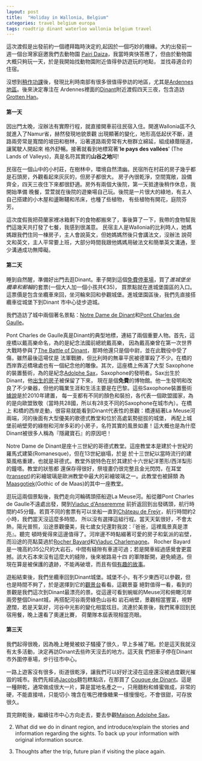 ```yaml
---
layout: post
title:  "Holiday in Wallonia, Belgium"
categories: travel belgium europa
tags: roadtrip dinant waterloo wallonia belgium travel
---
```


這次渡假是出發前約一個禮拜臨時決定的,起因於一個巧妙的機緣。大約出發前一週一個台灣家庭邀我們去動物園
[Pairi Daiza][1]，我當時爽快答應了，但由於動物園大概只夠玩一天，於是我開始找動物園附近值得參訪遊玩的地點，
並找尋適合的住宿。

沒想到[稍作功課][3]後，發現比利時南部有很多很值得參訪的地區，尤其是[Ardennes地區][2]。後來決定專注在
Ardennes裡面的[Dinant][4]附近渡假四天三夜，包含造訪[Grotten Han][5]。

#### 第一天
因出門太晚，沒辦法有實際行程，就直接開車前往民宿入住。開進Wallonia區不久就進入了Namur省，赫然發現地貌景觀
出現顯著的變化，地形高低起伏不斷，道路兩旁常是寬闊的坡田和樹林，沿著道路兩旁常有大樹群立綿延，組成綠蔭隧道，讓駕駛人開起來
格外舒暢。接著就看到地標寫著'__le pays des vallées__' (The Lands of Valleys)，真是名符其實的**山谷之地**阿!

民宿在一個山中的小村莊，在樹林中，環境自然清幽。民宿所在村莊的房子幾乎都是石頭房，外觀看起來灰灰的，但房子都很大。
房子內很乾淨，空間寬敞，設備齊全，四天三夜住下來都很舒適。房外有兩個大後院，第一天抵達後稍作休息，我開始準備
晚餐，萱萱就在後院的遊樂場自己玩。後院是一片很大的綠地，有主人自己搭建的小木屋和盪鞦韆和吊床，也種了些植物，
有些植物有開花，庭院芬芳。

這次度假我把荷蘭家裡冰箱剩下的食物都搬來了，事後算了一下，我帶的食物幫我們這幾天共打發了七餐，我感到很滿意。
民宿主人是Wallonia的比利時人，她媽媽跟我們住同一棟房子，主人會說英文，但她媽媽然後只會講法文，沒辦法
說荷文和英文，主人平常要上班，大部分時間我跟他媽媽用破法文和簡單英文溝通，至少溝通成功無障礙。

#### 第二天
睡到自然醒，準備好出門去逛Dinant。車子開到這個[免費停車場][6]，買了*進城堡坐纜車和郵輪*的套票(一個大人加一個小孩共€35)，
買票點就在進城堡園區的入口。這票價是包含坐纜車來回，坐河輪來回和參觀城堡。進城堡園區後，我們先直接搭纜車從城堡下到Dinant
市中心徒步遊城。

我們造訪了城中兩個著名景點：[Notre Dame de Dinant][7]和[Pont Charles de Gaulle][8]。

Pont Charles de Gaulle真是Dinant的典型地標，連結了兩個重要人物。首先，這座橋以戴高樂命名，為的是紀念法國前總統戴高樂，
因為戴高樂曾在第一次世界大戰時參與了[The Battle of Dinant][9]，那時他還只是個中尉，並在此戰役中受了傷，雖然最後這場仗是
法軍戰勝，但比利時的無辜平民被德軍殺了不少。在橋的西岸靠近橋墩處也有一個紀念他的雕像。其次，這座橋上佈滿了大型
Saxophone的裝置藝術，為的是紀念[Adolphe Sax][10]，Saxophone的發明者。Sax出生於Dinant，他[出生的房子][11]被保留了下來，
現在是個**免費**的博物館。他一生發明和改良了不少樂器，但他的職業生涯和生活主要是在巴黎。這些Saxophone裝置藝術[據說][12]是於2010年建置，
每一支都有不同的顏色和裝扮，各代表一個歐盟國家，為的是向歐盟致敬（當時共28國，所以有28支不同的Saxophone在城市內）。在橋上
和橋的西岸走動，很容易就能看到Dinant代表性的景觀：橋連結著La Meuse河兩端，河的後面有大型優美的歌德式教堂和位於高處氣勢挺拔的城堡，
再配上城堡前峭壁旁的綠樹和河岸多彩的小房子，名符其實的風景如畫！這大概也是為什麼Dinant被很多人稱為『隱藏寶石』的原因吧！

Notre Dame de Dinant是座十三世紀的哥德式教堂。這座教堂本是建於十世紀的羅馬式建築(Romanesque)，但在13世紀崩塌，於是
於十三世紀以當時流行的建築風格重建，也就是哥德式。教堂外貌特色在於其建於十六世紀洋蔥形/西洋梨形的鐘塔。教堂的狀態都
還保存得很好，祭壇畫仍很完整且金光閃閃，在耳堂([transept][13])的彩繪玻璃是歐洲教堂中最大的彩繪玻璃之一。此教堂也被歸類
為[Maasgotiek][14](Gothic of de Maas)的其中一座教堂。

逛玩這兩個景點後，我們走向河輪碼頭搭船遊La Meuse河。船從離Pont Charles de Gaulle不遠處出發，開到[Viaduc d'Anseremme][15]
前折返回到出發碼頭，航行時間約45分鐘。若買不同的套票有可以坐船一直到[Château de Freÿr][16]，航行時間約2小時，我們當天沒這麼多時間，
所以沒有選擇這組行程。當天天氣很好，不會太熱，陽光普照，沿途景觀優美，我七歲女兒還對我說：『爸爸，這裡風景真是漂亮』。聽完
頓時覺得來這邊值得了。河岸邊不時點綴著可愛的房子和氣派的岩壁，而沿途的亮點莫過於[Rocher Bayard][17]和[Viaduc Charlemagne][18]。
Rocher Bayard是一塊高約35公尺的大岩石，中間有縫隙有車道可過；若是開車經過感覺會更震撼。該大石本來沒有這麼大的縫隙，後來被路易十四
的軍隊斷開，避免繞道。但現在算是被保護的遺跡，不能再破壞，而且有個[有趣的故事][19]。

遊船結束後，我們坐纜車回到Dinant城堡。城堡不小，有不少東西可以參觀，但也是時間不夠了，於是選擇到它的[觀景台][20]看看。這觀景臺
絕對值得一看，看到的景觀是我們這次到Dinant最漂亮的景。從這邊可看到蜿蜒的Meuse河和俯瞰河岸兩旁整個Dinant城，再搭配河谷兩旁綠色山谷和
岩石峭壁，景觀相當豐富，視野遼闊，若是天氣好，河谷中光影的變化相當炫目。流連於美景後，我們駕車回到民宿用餐，晚上還看了奧運比賽，
荷蘭隊本屆表現相當亮眼。

#### 第三天
我們起得很晚，因為晚上睡覺被蚊子騷擾了很久，早上多補了眠。於是這天我就沒有太多活動，決定再訪Dinant去些昨天沒去的地方。這天我
們把車子停在Dinant市外圍停車場，步行往市中心。

一路上遊客沒有很多，街道很乾淨，讓我們可以好好沈浸在這座還沒被過度觀光摧毀的城市。我們先經過[Jacobs][21]麵包糕點店，在那買了
[Couque de Dinant][22]。這是一種餅乾，通常做成很大一片，算是當地名產之一，只用麵粉和蜂蜜做成，非常的硬，不能直接啃，只能切小
塊含在嘴巴裡像糖果一樣慢慢吃，不會很甜，可存放很久。

買完餅乾後，繼續往市中心方向走去，要去參觀[Maison Adolphe Sax][11]。


2. What did we do in dinant region, and introduce/explain the stories and information
regarding the sights. To back up your information with original information source.

3. Thoughts after the trip, future plan if visiting the place again.

[1]: https://www.pairidaiza.eu/nl/
[2]: https://en.wikipedia.org/wiki/Ardennes
[3]: https://www.wearetravellers.nl/europa/belgie/mooiste-plekken-ardennen/
[4]: https://www.wearetravellers.nl/europa/belgie/dinant-belgie/
[5]: https://maps.app.goo.gl/EQtUuN3e4VAXHWgF8
[6]: https://maps.app.goo.gl/HAukoGizXFkBKChaA
[7]: https://maps.app.goo.gl/pvye2ioySKQgZSSC8
[8]: https://maps.app.goo.gl/u52n6Ha8aqqzp4N19
[9]: https://en.wikipedia.org/wiki/Battle_of_Dinant
[10]: https://en.wikipedia.org/wiki/Adolphe_Sax
[11]: https://maps.app.goo.gl/QGKFZ9MFxBKCbDXeA
[12]: https://www.atlasobscura.com/places/charles-de-gaulle-bridge-saxophones
[13]: https://en.wikipedia.org/wiki/Transept
[14]: https://nl.wikipedia.org/wiki/Maasgotiek
[15]: https://maps.app.goo.gl/fdTEZRVVShQgfTmQA
[16]: https://maps.app.goo.gl/Mhd1hfoeMJuz21dcA
[17]: https://maps.app.goo.gl/hkn6HGzR56pvCZSe7
[18]: https://maps.app.goo.gl/rZ25C5kMm9fgisaPA
[19]: https://en.wikipedia.org/wiki/Bayard_(legend)
[20]: https://maps.app.goo.gl/cFKMksdoEYU8UjTr6
[21]: https://maps.app.goo.gl/et8gbdXKxtVQLbXg6
[22]: https://en.wikipedia.org/wiki/Couque_de_Dinant
